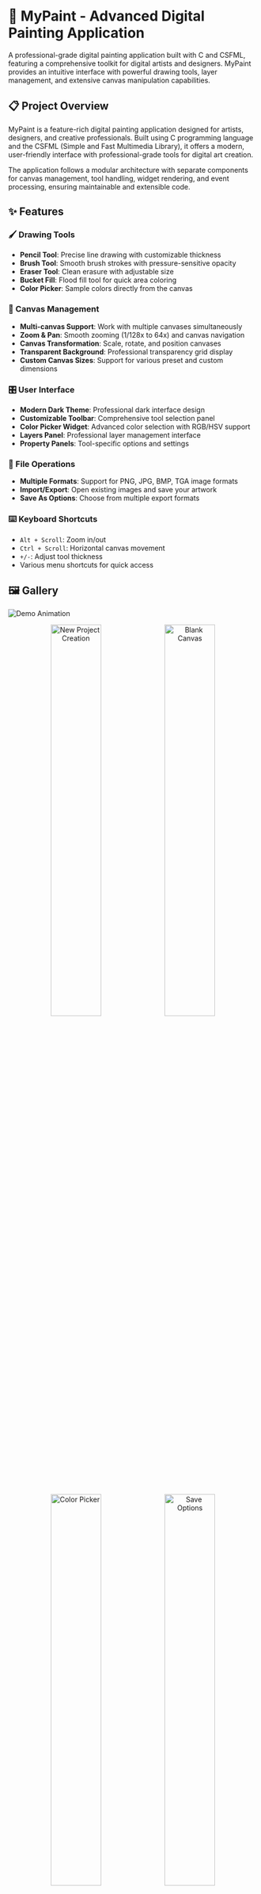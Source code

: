 # 🎨 MyPaint - Advanced Digital Painting Application

A professional-grade digital painting application built with C and CSFML, featuring a comprehensive toolkit for digital artists and designers. MyPaint provides an intuitive interface with powerful drawing tools, layer management, and extensive canvas manipulation capabilities.

## 📋 Project Overview

MyPaint is a feature-rich digital painting application designed for artists, designers, and creative professionals. Built using C programming language and the CSFML (Simple and Fast Multimedia Library), it offers a modern, user-friendly interface with professional-grade tools for digital art creation.

The application follows a modular architecture with separate components for canvas management, tool handling, widget rendering, and event processing, ensuring maintainable and extensible code.

## ✨ Features

### 🖌️ Drawing Tools
- **Pencil Tool**: Precise line drawing with customizable thickness
- **Brush Tool**: Smooth brush strokes with pressure-sensitive opacity
- **Eraser Tool**: Clean erasure with adjustable size
- **Bucket Fill**: Flood fill tool for quick area coloring
- **Color Picker**: Sample colors directly from the canvas

### 🎨 Canvas Management
- **Multi-canvas Support**: Work with multiple canvases simultaneously
- **Zoom & Pan**: Smooth zooming (1/128x to 64x) and canvas navigation
- **Canvas Transformation**: Scale, rotate, and position canvases
- **Transparent Background**: Professional transparency grid display
- **Custom Canvas Sizes**: Support for various preset and custom dimensions

### 🎛️ User Interface
- **Modern Dark Theme**: Professional dark interface design
- **Customizable Toolbar**: Comprehensive tool selection panel
- **Color Picker Widget**: Advanced color selection with RGB/HSV support
- **Layers Panel**: Professional layer management interface
- **Property Panels**: Tool-specific options and settings

### 💾 File Operations
- **Multiple Formats**: Support for PNG, JPG, BMP, TGA image formats
- **Import/Export**: Open existing images and save your artwork
- **Save As Options**: Choose from multiple export formats

### ⌨️ Keyboard Shortcuts
- `Alt + Scroll`: Zoom in/out
- `Ctrl + Scroll`: Horizontal canvas movement
- `+/-`: Adjust tool thickness
- Various menu shortcuts for quick access

## 🖼️ Gallery

![Demo Animation](screenshots/demo.gif)

<div align="center">
  <img src="screenshots/new-project.png" alt="New Project Creation" width="45%">
  <img src="screenshots/blank-canvas.png" alt="Blank Canvas" width="45%">
</div>

<div align="center">
  <img src="screenshots/color.png" alt="Color Picker" width="45%">
  <img src="screenshots/save-as.png" alt="Save Options" width="45%">
</div>

## 🚀 Installation

### Prerequisites

Before building MyPaint, ensure you have the following dependencies installed:

**Ubuntu/Debian:**
```bash
sudo apt-get update
sudo apt-get install build-essential gcc libcsfml-dev libsfml-dev
```

**Fedora/CentOS:**
```bash
sudo dnf install gcc make CSFML-devel SFML-devel
```

**Arch Linux:**
```bash
sudo pacman -S gcc make csfml sfml
```

### Building from Source

1. **Clone the repository:**
   ```bash
   git clone https://github.com/your-username/paint.git
   cd paint
   ```

2. **Build the application:**
   ```bash
   make
   ```

3. **Run MyPaint:**
   ```bash
   ./my_paint
   ```

## 🎯 Usage

### Getting Started

1. **Launch the application:**
   ```bash
   ./my_paint
   ```

2. **Create a new canvas:**
   - Use the File menu to create a new project
   - Choose from preset canvas sizes or create custom dimensions
   - Select your preferred background color

3. **Select drawing tools:**
   - Click on tools in the left toolbar
   - Adjust thickness and opacity in the tool options panel
   - Use the color picker to choose your colors

4. **Save your work:**
   - Use File > Save As to export in various formats
   - Choose from PNG, JPG, BMP, or TGA formats

### Advanced Features

- **Canvas Navigation**: Use Alt+Scroll for zooming, Ctrl+Scroll for panning
- **Tool Customization**: Adjust brush thickness and opacity in real-time
- **Color Management**: Use the advanced color picker with RGB/HSV controls
- **Layer Support**: Manage multiple layers for complex compositions

## 🔧 Build Instructions

### Development Build

For development with debugging symbols:
```bash
make
```

### Clean Build

To clean and rebuild:
```bash
make clean
make
```

### Testing

Run the test suite:
```bash
make tests_run
```

### Code Style

Check coding style compliance:
```bash
make style
```

## 📦 Dependencies

### Core Libraries
- **CSFML**: Simple and Fast Multimedia Library for C
  - `libcsfml-system`
  - `libcsfml-window`
  - `libcsfml-graphics`
  - `libcsfml-network`
  - `libcsfml-audio`

### System Dependencies
- **GCC**: GNU Compiler Collection
- **Make**: Build automation tool
- **Math Library**: `libm` for mathematical operations

### Development Dependencies
- **Criterion**: Unit testing framework (for testing)
- **gcovr**: Code coverage reporting (for testing)

### Asset Requirements
- OpenSans font (`assets/opensans.ttf`)
- Tool icons and UI assets (PNG format)
- Transparency grid texture

## 📄 License

This project is licensed under the MIT License - see the [LICENSE.md](LICENSE.md) file for details.

```
MIT License

Copyright (c) 2024 TekyoDrift

Permission is hereby granted, free of charge, to any person obtaining a copy
of this software and associated documentation files (the "Software"), to deal
in the Software without restriction, including without limitation the rights
to use, copy, modify, merge, publish, distribute, sublicense, and/or sell
copies of the Software, and to permit persons to whom the Software is
furnished to do so, subject to the following conditions:

The above copyright notice and this permission notice shall be included in all
copies or substantial portions of the Software.
```

## 🤝 Contributing

We welcome contributions to MyPaint! Please read our [Contributing Guidelines](CONTRIBUTING.md) before submitting pull requests.

### How to Contribute

1. **Fork the repository**
2. **Create a feature branch** (`git checkout -b feature/amazing-feature`)
3. **Commit your changes** (`git commit -m 'Add amazing feature'`)
4. **Push to the branch** (`git push origin feature/amazing-feature`)
5. **Open a Pull Request**

### Development Guidelines

- Follow the existing code style and conventions
- Add appropriate documentation for new features
- Include tests for new functionality
- Update the README.md if needed

### Code of Conduct

Please note that this project is released with a Contributor Code of Conduct. By participating in this project you agree to abide by its terms.

## 📧 Contact

**Project Maintainer:** Mallory Scotton  
**Email:** [mscotton.pro@gmail.com](mailto:mscotton.pro@gmail.com)

**Project Contributors:**
- Mallory Scotton - [mallory.scotton@epitech.eu](mailto:mallory.scotton@epitech.eu)
- Hugo Cathelain - [hugo.cathelain@epitech.eu](mailto:hugo.cathelain@epitech.eu)

**Project Information:**
- **Institution:** Epitech
- **Year:** 2024
- **Course:** B-MUL-200 (Multimedia Programming)

---

*Crafted with ❤️ and countless hours of coding* ✨

Made with passion for digital art and the C programming language. MyPaint represents the culmination of advanced graphics programming, user interface design, and software architecture principles.
